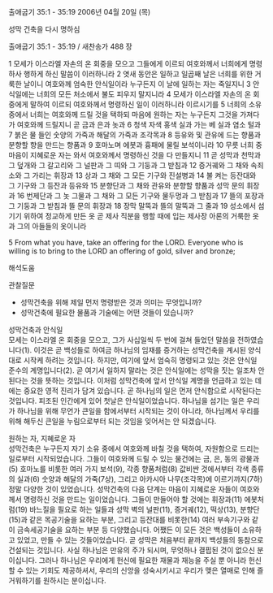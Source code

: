 출애굽기 35:1 - 35:19 
2006년 04월 20일 (목)

성막 건축을 다시 명하심



출애굽기 35:1 - 35:19 / 새찬송가 488 장


1 모세가 이스라엘 자손의 온 회중을 모으고 그들에게 이르되 여호와께서 너희에게 명령하사 행하게 하신 말씀이 이러하니라 2 엿새 동안은 일하고 일곱째 날은 너희를 위한 거룩한 날이니 여호와께 엄숙한 안식일이라 누구든지 이 날에 일하는 자는 죽일지니 3 안식일에는 너희의 모든 처소에서 불도 피우지 말지니라 4 모세가 이스라엘 자손의 온 회중에게 말하여 이르되 여호와께서 명령하신 일이 이러하니라 이르시기를 5 너희의 소유 중에서 너희는 여호와께 드릴 것을 택하되 마음에 원하는 자는 누구든지 그것을 가져다가 여호와께 드릴지니 곧 금과 은과 놋과 6 청색 자색 홍색 실과 가는 베 실과 염소 털과 7 붉은 물 들인 숫양의 가죽과 해달의 가죽과 조각목과 8 등유와 및 관유에 드는 향품과 분향할 향을 만드는 향품과 9 호마노며 에봇과 흉패에 물릴 보석이니라 10 무릇 너희 중 마음이 지혜로운 자는 와서 여호와께서 명령하신 것을 다 만들지니 11 곧 성막과 천막과 그 덮개와 그 갈고리와 그 널판과 그 띠와 그 기둥과 그 받침과 12 증거궤와 그 채와 속죄소와 그 가리는 휘장과 13 상과 그 채와 그 모든 기구와 진설병과 14 불 켜는 등잔대와 그 기구와 그 등잔과 등유와 15 분향단과 그 채와 관유와 분향할 향품과 성막 문의 휘장과 16 번제단과 그 놋 그물과 그 채와 그 모든 기구와 물두멍과 그 받침과 17 뜰의 포장과 그 기둥과 그 받침과 뜰 문의 휘장과 18 장막 말뚝과 뜰의 말뚝과 그 줄과 19 성소에서 섬기기 위하여 정교하게 만든 옷 곧 제사 직분을 행할 때에 입는 제사장 아론의 거룩한 옷과 그의 아들들의 옷이니라

5  From what you have, take an offering for the LORD. Everyone who is willing is to bring to the LORD an offering of gold, silver and bronze;

해석도움





관찰질문

- 성막건축을 위해 제일 먼저 명령받은 것과 의미는 무엇입니까?
- 성막건축에 필요한 물품과 기술에는 어떤 것들이 있습니까?

성막건축과 안식일  
모세는 이스라엘 온 회중을 모으고, 그가 사십일씩 두 번에 걸쳐 들었던 말씀을 전하였습니다(1). 이것은 곧 백성들로 하여금 하나님의 임재를 증거하는 성막건축을 계시된 양식대로 시작케 하려는 것입니다. 하지만, 여기에 앞서 엄숙히 명령되고 있는 것은 안식일 준수의 계명입니다(2). 곧 여기서 일하지 말라는 것은 안식일에는 성막을 짓는 일조차 안된다는 것을 뜻하는 것입니다. 이처럼 성막건축에 앞서 안식일 계명을 언급하고 있는 데에는 중요한 영적 진리가 담겨 있습니다. 곧 하나님의 일은 먼저 안식함으로 시작된다는 것입니다. 피조된 인간에게 있어 첫날은 안식일이었습니다. 하나님을 섬기는 일은 우리가 하나님을 위해 무언가 큰일을 함에서부터 시작되는 것이 아니라, 하나님께서 우리를 위해 해두신 큰일을 누림으로부터 되는 것임을 잊어서는 안 되겠습니다.   

원하는 자, 지혜로운 자  
성막건축은 누구든지 자기 소유 중에서 여호와께 바칠 것을 택하여, 자원함으로 드리는 일로부터 시작되었습니다. 그들이 여호와께 드릴 수 있는 물건에는 금, 은, 동의 광물과(5) 호마노를 비롯한 여러 가지 보석(9), 각종 향품처럼(8) 값비싼 것에서부터 각색 종류의 실과(6) 숫양과 해달의 가죽(7상), 그리고 아카시아 나무(조각목)에 이르기까지(7하) 정말 다양한 것이 있었습니다. 성막건축의 다음 단계는 마음이 지혜로운 자들이 여호와께서 명령하신 것을 만드는 일이었습니다. 그들이 만들어야 할 것에는 휘장과(11) 에봇처럼(19) 바느질을 필요로 하는 일들과 성막 벽의 널판(11), 증거궤(12), 떡상(13), 분향단(15)과 같은 목공기술을 요하는 부분, 그리고 등잔대를 비롯한(14) 여러 부속기구와 같이 금속세공기술을 요하는 부분 등 다양했습니다. 어쨌든 이 모든 것은 백성들이 소유하고 있었고, 만들 수 있는 것들이었습니다. 곧 성막은 처음부터 끝까지 백성들의 동참으로 건설되는 것입니다. 사실 하나님은 만유의 주가 되시며, 무엇하나 결핍된 것이 없으신 분이십니다. 그러나 하나님은 우리에게 헌신에 필요한 재물과 재능을 주실 뿐 아니라 헌신할 수 있는 기회도 제공하셔서, 우리의 신앙을 성숙시키시고 우리가  맺은 열매로 인해 즐거워하기를 원하시는 분이십니다.
